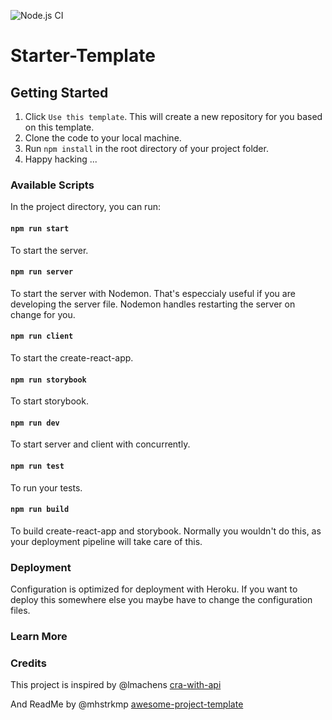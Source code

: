 ![Node.js CI](https://github.com/boldCM/Starter-Template/workflows/Node.js%20CI/badge.svg)

# Starter-Template

## Getting Started

1. Click `Use this template`. This will create a new repository for you based on this template.
2. Clone the code to your local machine.
3. Run `npm install` in the root directory of your project folder.
4. Happy hacking ...

### Available Scripts

In the project directory, you can run:

#### `npm run start`

To start the server.

#### `npm run server`

To start the server with Nodemon. That's especcialy useful if you are developing the server file. Nodemon handles restarting the server on change for you.

#### `npm run client`

To start the create-react-app.

#### `npm run storybook`

To start storybook.

#### `npm run dev`

To start server and client with concurrently.

#### `npm run test`

To run your tests.

#### `npm run build`

To build create-react-app and storybook. Normally you wouldn't do this, as your deployment pipeline will take care of this.

### Deployment

Configuration is optimized for deployment with Heroku. If you want to deploy this somewhere else you maybe have to change the configuration files.

### Learn More

### Credits

This project is inspired by @lmachens [cra-with-api](https://github.com/lmachens/cra-with-api)

And ReadMe by @mhstrkmp [awesome-project-template](https://github.com/mhstrkmp/awesome-project-template)
